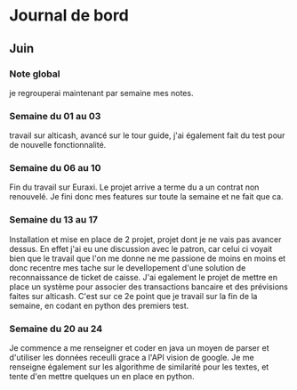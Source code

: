 # Journal de bord
## Juin
### Note global
je regrouperai maintenant par semaine mes notes.
### Semaine du 01 au 03
travail sur alticash, avancé sur le tour guide, j'ai également fait du test pour de nouvelle fonctionnalité.

### Semaine du 06 au 10
Fin du travail sur Euraxi. Le projet arrive a terme du a un contrat non renouvelé. Je fini donc mes features sur toute la semaine et ne fait que ca.

### Semaine du 13 au 17
Installation et mise en place de 2 projet, projet dont je ne vais pas avancer dessus. En effet j'ai eu une discussion avec le patron, car celui ci voyait bien que le travail
que l'on me donne ne me passione de moins en moins et donc recentre mes tache sur le devellopement d'une solution de reconnaissance de ticket de caisse. 
J'ai egalement le projet de mettre en place un système pour associer des transactions bancaire et des prévisions faites sur alticash.
C'est sur ce 2e point que je travail sur la fin de la semaine, en codant en python des premiers test.

### Semaine du 20 au 24

Je commence a me renseigner et coder en java un moyen de parser et d'utiliser les données receulli grace a l'API vision de google.
Je me renseigne également sur les algorithme de similarité pour les textes, et tente d'en mettre quelques un en place en python.


